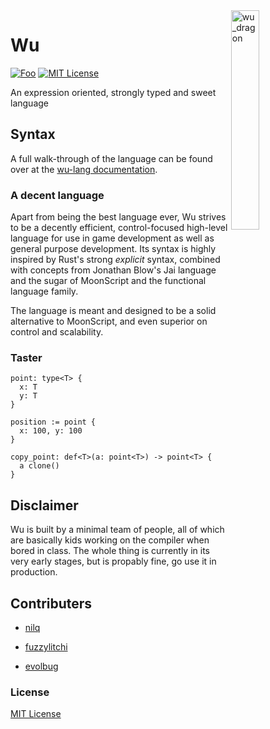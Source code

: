 <img align="right" width="30%" height="30%" src="https://preview.ibb.co/ePa1eH/wu_dragon.png" alt="wu_dragon">

# Wu

[![Foo](https://user-images.githubusercontent.com/7288322/34429152-141689f8-ecb9-11e7-8003-b5a10a5fcb29.png)](https://discord.gg/qm92sPP)
[![MIT License](https://img.shields.io/badge/license-MIT-blue.svg)](https://github.com/wu-lang/wu/blob/master/LICENSE)

An expression oriented, strongly typed and sweet language

## Syntax

A full walk-through of the language can be found over at the [wu-lang documentation](https://wu-lang.github.io/wu.html).

### A decent language

Apart from being the best language ever, Wu strives to be a decently efficient, control-focused high-level language for use in game development as well as general purpose development. Its syntax is highly inspired by Rust's strong *explicit* syntax, combined with concepts from Jonathan Blow's Jai language and the sugar of MoonScript and the functional language family.

The language is meant and designed to be a solid alternative to MoonScript, and even superior on control and scalability.

### Taster

```
point: type<T> {
  x: T
  y: T
}

position := point {
  x: 100, y: 100
}

copy_point: def<T>(a: point<T>) -> point<T> {
  a clone()
}
```

## Disclaimer

Wu is built by a minimal team of people, all of which are basically kids working on the compiler when bored in class. The whole thing is currently in its very early stages, but is propably fine, go use it in production.

## Contributers

- [nilq](https://github.com/nilq)

- [fuzzylitchi](https://github.com/fuzzylitchi)

- [evolbug](https://github.com/evolbug)

### License

[MIT License](https://github.com/wu-lang/wu/blob/master/LICENSE)
